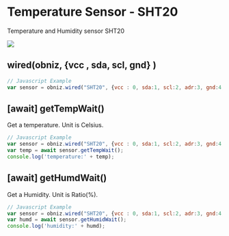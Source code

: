 # Temperature Sensor - SHT20
Temperature and Humidity sensor SHT20

![](image.jpg)

## wired(obniz,  {vcc , sda, scl, gnd} )

```javascript
// Javascript Example
var sensor = obniz.wired("SHT20", {vcc : 0, sda:1, scl:2, adr:3, gnd:4, addressmode:5});
```

## [await] getTempWait()
Get a temperature. Unit is Celsius.

```javascript
// Javascript Example
var sensor = obniz.wired("SHT20", {vcc : 0, sda:1, scl:2, adr:3, gnd:4, addressmode:5});
var temp = await sensor.getTempWait();
console.log('temperature:' + temp);
```

## [await] getHumdWait()
Get a Humidity. Unit is Ratio(%).
```javascript
// Javascript Example
var sensor = obniz.wired("SHT20", {vcc : 0, sda:1, scl:2, adr:3, gnd:4, addressmode:5});
var humd = await sensor.getHumidWait();
console.log('humidity:' + humd);
```